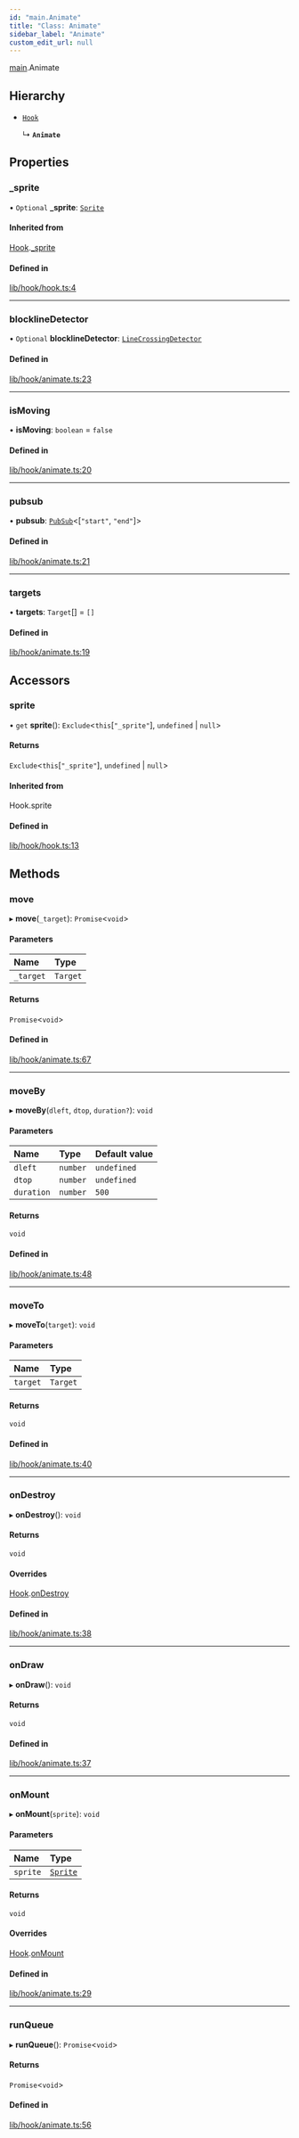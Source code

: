 ```yaml
---
id: "main.Animate"
title: "Class: Animate"
sidebar_label: "Animate"
custom_edit_url: null
---
```


[main](../modules/main.md).Animate

## Hierarchy

- [`Hook`](main.Hook.md)

  ↳ **`Animate`**

## Properties

### \_sprite

• `Optional` **\_sprite**: [`Sprite`](sprite.Sprite.md)

#### Inherited from

[Hook](main.Hook.md).[_sprite](main.Hook.md#_sprite)

#### Defined in

[lib/hook/hook.ts:4](https://github.com/rycont/stadium/blob/eca21ca/lib/hook/hook.ts#L4)

___

### blocklineDetector

• `Optional` **blocklineDetector**: [`LineCrossingDetector`](main.LineCrossingDetector.md)

#### Defined in

[lib/hook/animate.ts:23](https://github.com/rycont/stadium/blob/eca21ca/lib/hook/animate.ts#L23)

___

### isMoving

• **isMoving**: `boolean` = `false`

#### Defined in

[lib/hook/animate.ts:20](https://github.com/rycont/stadium/blob/eca21ca/lib/hook/animate.ts#L20)

___

### pubsub

• **pubsub**: [`PubSub`](pubsub.PubSub.md)\<[``"start"``, ``"end"``]\>

#### Defined in

[lib/hook/animate.ts:21](https://github.com/rycont/stadium/blob/eca21ca/lib/hook/animate.ts#L21)

___

### targets

• **targets**: `Target`[] = `[]`

#### Defined in

[lib/hook/animate.ts:19](https://github.com/rycont/stadium/blob/eca21ca/lib/hook/animate.ts#L19)

## Accessors

### sprite

• `get` **sprite**(): `Exclude`\<`this`[``"_sprite"``], `undefined` \| ``null``\>

#### Returns

`Exclude`\<`this`[``"_sprite"``], `undefined` \| ``null``\>

#### Inherited from

Hook.sprite

#### Defined in

[lib/hook/hook.ts:13](https://github.com/rycont/stadium/blob/eca21ca/lib/hook/hook.ts#L13)

## Methods

### move

▸ **move**(`_target`): `Promise`\<`void`\>

#### Parameters

| Name | Type |
| :------ | :------ |
| `_target` | `Target` |

#### Returns

`Promise`\<`void`\>

#### Defined in

[lib/hook/animate.ts:67](https://github.com/rycont/stadium/blob/eca21ca/lib/hook/animate.ts#L67)

___

### moveBy

▸ **moveBy**(`dleft`, `dtop`, `duration?`): `void`

#### Parameters

| Name | Type | Default value |
| :------ | :------ | :------ |
| `dleft` | `number` | `undefined` |
| `dtop` | `number` | `undefined` |
| `duration` | `number` | `500` |

#### Returns

`void`

#### Defined in

[lib/hook/animate.ts:48](https://github.com/rycont/stadium/blob/eca21ca/lib/hook/animate.ts#L48)

___

### moveTo

▸ **moveTo**(`target`): `void`

#### Parameters

| Name | Type |
| :------ | :------ |
| `target` | `Target` |

#### Returns

`void`

#### Defined in

[lib/hook/animate.ts:40](https://github.com/rycont/stadium/blob/eca21ca/lib/hook/animate.ts#L40)

___

### onDestroy

▸ **onDestroy**(): `void`

#### Returns

`void`

#### Overrides

[Hook](main.Hook.md).[onDestroy](main.Hook.md#ondestroy)

#### Defined in

[lib/hook/animate.ts:38](https://github.com/rycont/stadium/blob/eca21ca/lib/hook/animate.ts#L38)

___

### onDraw

▸ **onDraw**(): `void`

#### Returns

`void`

#### Defined in

[lib/hook/animate.ts:37](https://github.com/rycont/stadium/blob/eca21ca/lib/hook/animate.ts#L37)

___

### onMount

▸ **onMount**(`sprite`): `void`

#### Parameters

| Name | Type |
| :------ | :------ |
| `sprite` | [`Sprite`](sprite.Sprite.md) |

#### Returns

`void`

#### Overrides

[Hook](main.Hook.md).[onMount](main.Hook.md#onmount)

#### Defined in

[lib/hook/animate.ts:29](https://github.com/rycont/stadium/blob/eca21ca/lib/hook/animate.ts#L29)

___

### runQueue

▸ **runQueue**(): `Promise`\<`void`\>

#### Returns

`Promise`\<`void`\>

#### Defined in

[lib/hook/animate.ts:56](https://github.com/rycont/stadium/blob/eca21ca/lib/hook/animate.ts#L56)
